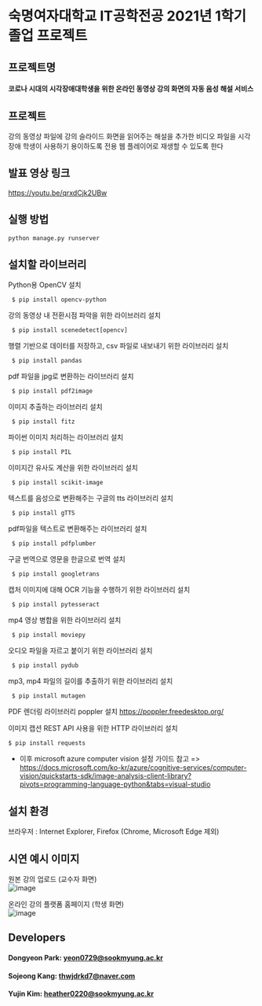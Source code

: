 # 숙명여자대학교 IT공학전공 2021년 1학기 졸업 프로젝트

## 프로젝트명 
#### 코로나 시대의 시각장애대학생을 위한 온라인 동영상 강의 화면의 자동 음성 해설 서비스

## 프로젝트 
강의 동영상 파일에 강의 슬라이드 화면을 읽어주는 해설을 추가한 비디오 파일을 시각장애 학생이 사용하기 용이하도록 전용 웹 플레이어로 재생할 수 있도록 한다

## 발표 영상 링크
https://youtu.be/qrxdCjk2UBw

## 실행 방법

```bash
python manage.py runserver
```

## 설치할 라이브러리
Python용 OpenCV 설치
<pre><code> $ pip install opencv-python </code></pre>

강의 동영상 내 전환시점 파악을 위한 라이브러리 설치
<pre><code> $ pip install scenedetect[opencv] </code></pre>

행렬 기반으로 데이터를 저장하고, csv 파일로 내보내기 위한 라이브러리 설치
<pre><code> $ pip install pandas </code></pre>

pdf 파일을 jpg로 변환하는 라이브러리 설치
<pre><code> $ pip install pdf2image </code></pre>

이미지 추출하는 라이브러리 설치
<pre><code> $ pip install fitz </code></pre>

파이썬 이미지 처리하는 라이브러리 설치
<pre><code> $ pip install PIL </code></pre>

이미지간 유사도 계산을 위한 라이브러리 설치
<pre><code> $ pip install scikit-image </code></pre>

텍스트를 음성으로 변환해주는 구글의 tts 라이브러리 설치
<pre><code> $ pip install gTTS </code></pre>

pdf파일을 텍스트로 변환해주는 라이브러리 설치
<pre><code> $ pip install pdfplumber </code></pre>

구글 번역으로 영문을 한글으로 번역 설치
<pre><code> $ pip install googletrans </code></pre>

캡처 이미지에 대해 OCR 기능을 수행하기 위한 라이브러리 설치
<pre><code> $ pip install pytesseract </code></pre>

mp4 영상 병합을 위한 라이브러리 설치
<pre><code> $ pip install moviepy </code></pre>

오디오 파일을 자르고 붙이기 위한 라이브러리 설치
<pre><code> $ pip install pydub </code></pre>

mp3, mp4 파일의 길이를 추출하기 위한 라이브러리 설치
<pre><code> $ pip install mutagen </code></pre>

PDF 렌더링 라이브러리 poppler 설치
https://poppler.freedesktop.org/ 

이미지 캡션 REST API 사용을 위한 HTTP 라이브러리 설치
<pre><code>$ pip install requests</code></pre>
* 이후 microsoft azure computer vision 설정 가이드 참고
=> https://docs.microsoft.com/ko-kr/azure/cognitive-services/computer-vision/quickstarts-sdk/image-analysis-client-library?pivots=programming-language-python&tabs=visual-studio

## 설치 환경
브라우저 : Internet Explorer, Firefox (Chrome, Microsoft Edge 제외)

## 시연 예시 이미지
원본 강의 업로드 (교수자 화면)
<br>
![image](https://user-images.githubusercontent.com/47679768/134172323-b0bc549e-510e-4ecd-a08a-a5a38300a38f.png)

온라인 강의 플랫폼 홈페이지 (학생 화면)
<br>
![image](https://user-images.githubusercontent.com/47679768/134172390-1cfb1dfc-99e0-4309-9bb1-91243e829b6a.png)


## Developers
#### Dongyeon Park: yeon0729@sookmyung.ac.kr
#### Sojeong Kang: thwjdrkd7@naver.com
#### Yujin Kim: heather0220@sookmyung.ac.kr
